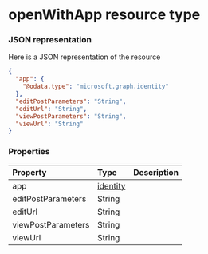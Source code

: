 # openWithApp resource type



### JSON representation

Here is a JSON representation of the resource

```json
{
  "app": {
    "@odata.type": "microsoft.graph.identity"
  },
  "editPostParameters": "String",
  "editUrl": "String",
  "viewPostParameters": "String",
  "viewUrl": "String"
}

```
### Properties
| Property	   | Type	|Description|
|:---------------|:--------|:----------|
|app|[identity](identity.md)||
|editPostParameters|String||
|editUrl|String||
|viewPostParameters|String||
|viewUrl|String||

<!-- uuid: 7ae929b7-e202-4455-b079-72e071221ec3
2015-10-12 21:30:00 UTC -->